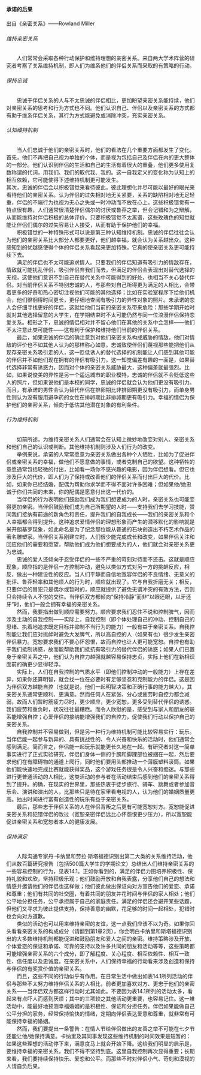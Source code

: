 #### 承诺的后果  
出自《亲密关系》——Rowland Miller  

###### 维持亲密关系  
&emsp;&emsp;人们常常会采取各种行动保护和维持理想的亲密关系。来自两大学术阵营的研究者考察了关系维持机制，即人们为维系他们的伴侣关系而采取的有策略的行动。  

###### 保持忠诚  
&emsp;&emsp;忠诚于伴侣关系的人与不太忠诚的伴侣相比，更加盼望亲密关系能持续，他们对亲密关系的思考和行为方式也不同。他们认识自己、伴侣以及亲密关系的方式都有助于维系伴侣关系，其行为方式能避免或消除冲突，充实亲密关系。  

###### 认知维持机制  
&emsp;&emsp;当人们忠诚于他们的亲密关系时，他们的看法在几个重要方面都发生了变化。首先，他们不再把自己视为单独的个体，而是视为包括自己及伴侣在内的更大整体的一部分。他们认识到伴侣的生活和自己的生活有着很大的重叠，他们更多使用复数称谓的代词，用我们、我们的取代我、我的。这一自我定义的变化称为认知上的相互依赖，它可能使得下述维持机制更可能发生。  
其次，忠诚的伴侣会以积极错觉来看待彼此，彼此理想化并尽可能以最好的眼光来看待他们的亲密关系。认为伴侣的过失相对地无关紧要，关系的缺陷相对地无足轻重，伴侣的不端行为也视为无心之失或一时冲动而不放在心上。这些积极错觉有一特点很有趣，人们通常很清楚伴侣偶尔的讨厌或鲁莽之举，但会记错和为之辩解，从而能维持对伴侣积极的总体评价。只要积极错觉不太离谱，这些玫瑰色的知觉就能让伴侣们偶尔的过失容易让人接受，从而有助于保护他们的幸福。  
&emsp;&emsp;积极错觉的一种特殊形式可以说是第三种认知维持机制。忠诚的伴侣往往会认为他们的亲密关系比大部分人都要更好，他们越幸福，就会认为关系越出众。这种感知到的优越感使得个体的伴侣关系看起来更加特殊，它真的使亲密关系更可能持续下去。  
&emsp;&emsp;满足的伴侣也不太可能追求情人。只要我们的伴侣知道有吸引力的情敌存在，情敌就可能扰乱伴侣，吸引伴侣弃我们而去，但满足的伴侣会表现出对替代选择的无视，这使他们意识不到自己在替代关系中可能得到的好处，也相当不关心替代伴侣。对当前伴侣关系不特别忠诚的人，与那些对自己所得更为满足的人相比，会带着更多的好奇和热心密切注视他们可能的其他选择；比如在实验室程序下给他们机会，他们徘徊得时间更长，更仔细地查阅有吸引力的异性对象的照片。未承诺的恋人会仔细寻找更好的伴侣，这就给他们当前的亲密关系带来危险：那些学期开始时就对其他选择留意的大学生，在学期结束时不太可能仍然与同一位浪漫伴侣保持恋爱关系。相形之下，忠诚的情侣相对并不留心他们在其他的关系中会怎样——他们不太注意此类可能性——这有利于保护和维持他们当前的伴侣关系。  
&emsp;&emsp;最后，如果忠诚的伴侣的确注意到对他们亲密关系构成威胁的情敌，他们对情敌的评价也不如其他人认为的那样称心如意。忠诚致使伴侣们蔑视那些能把他们从现存亲密关系吸引走的人，这一贬低诱人的替代选择的机制能让人们感到其他可能的伴侣并不如他们现在拥有的伴侣有吸引力。这一知觉偏差有趣的一面是，如果替代选择非常有诱惑力，因而对个体的亲密关系威胁最大，这种偏差就最强烈。比如，如果说俊美的异性是另一个遥远城市的职业模特，忠诚的伴侣就不会贬低这些人的照片，但如果说他们是本校的同学，忠诚的伴侣就会认为他们更没有吸引力。而且，有承诺的男性会认为替代伴侣在排卵期比非排卵期更没有吸引力，而单身男性则认为没有服用避孕药的女性在排卵期比非排卵期更有吸引力。幸福的情侣为保护他们的亲密关系，倾向于低估其他潜在对象的有利条件。  

###### 行为维持机制  
&emsp;&emsp;如前所述，为维持亲密关系人们通常会在认知上微妙地改变对别人、亲密关系和他们自己的认识或判断。其他维持机制则涉及人们行为的改变。  
&emsp;&emsp;举例来说，承诺的人常常愿意为亲密关系做出各种个人牺牲，比如为了促进伴侣或亲密关系的幸福，做他们不愿意做的事情，或者克制自己的欲望。这种牺牲的意愿通常包括轻微的付出，比如看一场你不感兴趣的电影，因为伴侣想看。但它也涉及巨大的代价，即人们为了保持或改善他们的伴侣关系而付出巨大的代价。比如，如果你已经结婚，配偶为帮助你求学而不得不面对许多困难；但如果他/她忠诚于你们共同的未来，你的配偶是愿意付出这一代价的。  
&emsp;&emsp;当伴侣的行为表明他们鼓励我们成为我们想要成为的人时，亲密关系也可能变得更加亲密。当伴侣鼓励我们成为自己所期望的人时——支持我们去学习技能，赞同我们接纳有前途的新角色和责任，提升我们的自我成长——我们的亲密关系和个人幸福都会得到提升。这种追求爱情伴侣的理想形象而产生的潜移默化的影响就是米开朗基罗现象，如此命名是为了纪念那位能从普通的石块创造出不朽艺术作品的著名雕塑家。当伴侣关系刚建立时，人们很少能完成成长和改变，如果伴侣关注和回应他们的需要和愿望，帮助他们成为他们想要成为的人，他们就会对亲密关系更为忠诚。  
&emsp;&emsp;忠诚的爱人还倾向于忍受伴侣的一些不严重的苛刻对待而不还击。这就是顺应现象，顺应指的是伴侣一方控制冲动，避免以类似方式对另一方的挑衅反应，相反，做出一种建设性的反应。当人们平静而自信地宽容伴侣的不良情绪、无意义的批评、鲁莽轻率和其他烦人的行为时，顺应就出现了。它与自我折磨无关；相反，只要伴侣的冒犯只是偶尔或暂时的，顺应就提供了避免无谓冲突的有效方法，否则只会持续令人不悦的交往。当伴侣双方都倾向“保持冷静”而非“以眼还眼，以牙还牙”时，他们一般会拥有幸福的亲密关系。  
&emsp;&emsp;然而，我要指出做到顺应需要努力。顺应要求我们忍住不说和控制脾气，因而涉及主动的自我控制——实际上，自我控制（即个体处理自己的冲动、控制自己的思绪、执着地追求既定目标并抑制不当行为的能力）一般有益于亲密关系。自我控制能让我们应对挑衅时避免大发脾气，所以高自控的人（如果有也）很少发生亲密伴侣暴力。宽恕要求我们不要心怀怨恨，故而自控也让人更可能宽恕。自控也有助于我们抵制诱惑，故而能帮助我们抵抗有吸引力的替代伴侣的诱惑；如果人们已置身于亲密关系之中，他们认为自控力越强就越容易保持忠贞，实际上他们在新相识面前的确更少显得轻浮。  
&emsp;&emsp;实际上，人们在自我控制的气质水平（即他们控制冲动的一般能力）上存在差异，如果你还算明智，就会找一位在必要时有足够坚忍和克制能力的伴侣。这是因为伴侣双方越能自控（也就是说，他们一起明智决策和正确行事的能力越大），其亲密关系通常更顺利、更满意。然而任何人在紧张、分心或疲劳时自控力都会减弱，故而人们暂时筋疲力尽时，更少顺应，更少宽恕，更多受到替代伴侣的诱惑。我们疲劳和重负时，状况往往最糟糕。而令人欣慰的是，感受到与家人和朋友的联系能增强自控；心爱伴侣的接纳能增强我们的自控力，促使我们行动以保护自己的亲密关系。  
&emsp;&emsp;自我控制并不容易做到，但是另一种行为维持机制可能比较容易实行：玩乐。当伴侣能一起参与新异的、具有挑战性的、令人兴奋和快乐的活动时，他们通常会感到满足。简而言之，伴侣能一起玩乐就能更长久地在一起。有研究者对这一简单事实进行了正式实验研究，伴侣们身体一侧的手腕和脚踝部位被捆在一起，然后要求他们在有障碍物的通道上爬行，同时他们要用头部推动一个薄膜塑料滚筒。如果他们能快速地完成比赛就能获得奖品，这个游戏任务很是令人兴奋和痴迷。与那些进行更普通活动的人相比，这类活动的参与者在活动结束后感到他们的亲密关系得到了提升。的确，在现实的世界里，那些热衷于徒步旅行、骑车、跳舞或者参加音乐会、演讲和演出的人，比那些只是待在家里看电视的人，认为他们的婚姻质量更高。抽出时间进行富有创造性的玩乐有益于亲密关系。  
&emsp;&emsp;最后，那些忠于伴侣关系的人在伴侣背叛之后更有可能宽恕对方。宽恕能促进亲密关系和犯错伴侣的改过（宽恕亲密伴侣远比心怀怨恨更少压力），所以宽恕能促进亲密关系和宽恕者本人的健康发展。  

###### 保持满足  
&emsp;&emsp;人际沟通专家丹·卡纳里和劳拉·斯塔福德识别出第二大类的关系维持活动，他们从数百篇研究报告（包括500篇大学生的学期论文）总结出人们维持亲密关系的一些容易控制的行为，见表14.1。正如你看到的，满足的伴侣力图培养积极性、保持礼貌和欢欣，坚持积极乐观；他们鼓励开放和自我表露，分享他们自己的想法和情感并邀请他们的伴侣也这样做；他们彼此做出保证向对方宣告他们的爱恋、承诺和尊重；他们有共同的社交圈，有着共同的朋友并花时间与伴侣的家人相处；他们公平地分担任务，公平承担属于自己的家庭责任。满足的伴侣还会避开某些话题，但他们又寻求为彼此提供支持，保持善意的幽默，花足够的时间一起相处，犯错时也会向对方道歉。  
&emsp;&emsp;类似的活动也可以用来维持亲密的友谊，这一点我们应该不以为奇。如果你回头看看亲密关系的构成成分（请翻到第1章2页），你会明白卡纳里和斯塔福德识别出的大多数维持机制都能促进和鼓励朋友和爱人之间的亲密。维持策略涉及开放、个体爱恋的保证和承诺、可靠的支持以及许多共同的朋友和活动等等，这些策略都可能增强亲密关系的六个成分，即了解程度、关心程度、相互依赖性、相互一致性、信任度以及忠诚度。在亲密关系中，人们保持幸福的行动看来涉及创造和保持与伴侣的有奖赏价值的亲密关系。  
&emsp;&emsp;而且，这些不同的行动似乎有作用。在日常生活中做出如表14.1所列活动的伴侣与那些不太努力维持伴侣关系的人相比，前者更加喜欢对方、更忠于他们的亲密关系——当伴侣双方都这样行动时尤其如此。不要因为表14.1所列的活动太多，看起来有点吓人而感到厌烦；其中的三项较之其他活动更重要，也容易记住。这一堆活动中，能最好地预测幸福婚姻的是积极性、保证和分担任务。伴侣如果能做自己公平分担的家务，经常保持愉快的情绪，定期向伴侣表达爱意和尊重，就非常有可能保持幸福的婚姻。  
&emsp;&emsp;然而，我们要提出一条警告：在情人节给伴侣做出的友善之举不可能在七夕节还能让他/她保持满意。卡纳里及其同事发现这些维持机制的时间效果是短暂的：如果这些理想的活动停下来，满意度马上就会开始下降。这给我们明显的启示是，要维持幸福的亲密关系，我们不得不坚持到底。这里自我控制再次显得重要；长期来看，我们要持续保持快乐、爱恋和公平。而那些不时对伴侣小气、苛刻和漠视的人请自负后果。  
